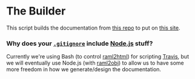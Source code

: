 # The Builder

This script builds the documentation from [this repo](https://github.com/chandocs/schemas) to put on [this site](https://github.com/chandocs/chandocs.github.io/).

### Why does your [`.gitignore`](https://github.com/chandocs/builder/blob/master/.gitignore) include [Node.js](https://nodejs.org/en/) stuff?

Currently we're using Bash (to control [raml2html](https://github.com/raml2html/raml2html)) for scripting [Travis](https://docs.travis-ci.com/), but we will eventually use Node.js (with [raml2obj](https://github.com/raml2html/raml2obj)) to allow us to have some more freedom in how we generate/design the documentation.
